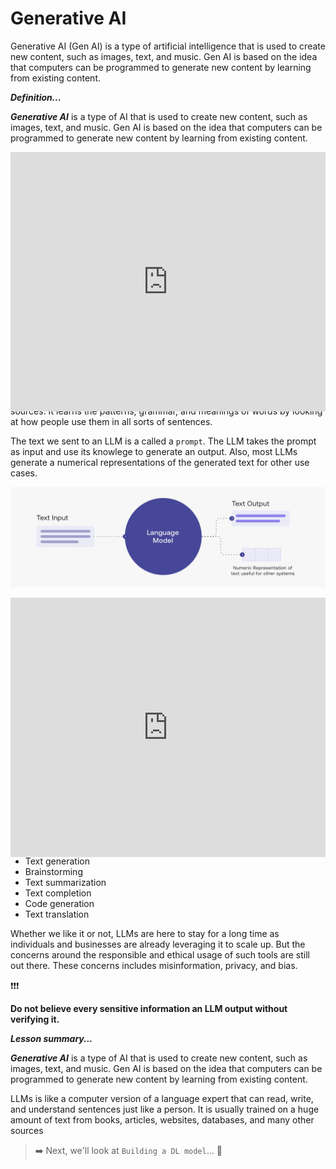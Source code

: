 # Generative AI
Generative AI (Gen AI) is a type of artificial intelligence that is used to create new content, such as images, text, and music. Gen AI is based on the idea that computers can be programmed to generate new content by learning from existing content.

<aside>

**_Definition..._**

**_Generative AI_** is a type of AI that is used to create new content, such as images, text, and music. Gen AI is based on the idea that computers can be programmed to generate new content by learning from existing content.
</aside>

<div style="position: relative; padding-bottom: 56.25%; height: 0;"><iframe width="100%" height="415" src="https://www.youtube.com/embed/G2fqAlgmoPo" title="Linking your CSS" frameborder="0" allow="accelerometer; autoplay; clipboard-write; encrypted-media; gyroscope; picture-in-picture" allowfullscreen></iframe></div>


## Large Language Models (LLMs)

LLMs is like a computer version of a language expert that can read, write, and understand sentences just like a person. It is usually trained on a huge amount of text from books, articles, websites, databases, and many other sources. It learns the patterns, grammar, and meanings of words by looking at how people use them in all sorts of sentences.

The text we sent to an LLM is a called a `prompt`. The LLM takes the prompt as input and use its knowlege to generate an output. Also, most LLMs generate a numerical representations of the generated text for other use cases.

![large-language-models](./dl/large-language-models.png)

<div style="position: relative; padding-bottom: 56.25%; height: 0;"><iframe width="100%" height="415" src="https://www.youtube.com/embed/iR2O2GPbB0E" title="Linking your CSS" frameborder="0" allow="accelerometer; autoplay; clipboard-write; encrypted-media; gyroscope; picture-in-picture" allowfullscreen></iframe></div>

A core algorithm used in LLMs is referred to as `Transformers`, a type of neural network that works very well with text. In recent times, we've seen different LLM tools like <a href="https://chat.openai.com/" target="_blank"> **ChatGPT** </a> from _OpenAI_ and <a href="https://bard.google.com/" target="_blank"> **Bard** </a> from _Google_. These tools and many others have taken the world by storm in their applications, which are not limited to the following:

- Chat
- Text generation
- Brainstorming
- Text summarization
- Text completion
- Code generation
- Text translation

Whether we like it or not, LLMs are here to stay for a long time as individuals and businesses are already leveraging it to scale up. But the concerns around the responsible and ethical usage of such tools are still out there. These concerns includes misinformation, privacy, and bias.

<aside>

❗❗❗

**Do not believe every sensitive information an LLM output without verifying it.**
</aside>



<aside>

**_Lesson summary..._**

**_Generative AI_** is a type of AI that is used to create new content, such as images, text, and music. Gen AI is based on the idea that computers can be programmed to generate new content by learning from existing content.

LLMs is like a computer version of a language expert that can read, write, and understand sentences just like a person. It is usually trained on a huge amount of text from books, articles, websites, databases, and many other sources
</aside>


> ➡️ Next, we'll look at `Building a DL model`... 🎯
